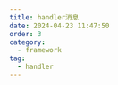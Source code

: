 ```yaml
---
title: handler消息
date: 2024-04-23 11:47:50
order: 3
category:
  - framework
tag:
  - handler
---
```





